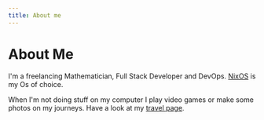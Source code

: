 ```yaml
---
title: About me
---
```


# About Me

I'm a freelancing Mathematician, Full Stack Developer and DevOps.
[NixOS](https://nixos.org) is my Os of choice.

When I'm not doing stuff on my computer I play video games or make some photos
on my journeys. Have a look at my [travel page](http://travel.ingolf-wagner.de).
